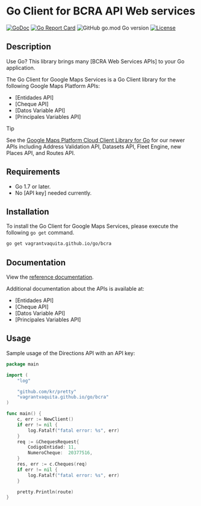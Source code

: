 Go Client for BCRA API Web services
==================================

[![GoDoc](https://godoc.org/googlemaps.github.io/maps?status.svg)](https://godoc.org/googlemaps.github.io/maps)
[![Go Report Card](https://goreportcard.com/badge/github.com/googlemaps/google-maps-services-go)](https://goreportcard.com/report/github.com/googlemaps/google-maps-services-go)
![GitHub go.mod Go version](https://img.shields.io/github/go-mod/go-version/googlemaps/google-maps-services-go)
[![License](https://img.shields.io/badge/License-Apache_2.0-blue.svg)](https://opensource.org/licenses/Apache-2.0)

## Description

Use Go? This library brings many [BCRA Web Services APIs] to your Go application.

The Go Client for Google Maps Services is a Go Client library for the following Google Maps Platform
APIs:

- [Entidades API]
- [Cheque API]
- [Datos Variable API]
- [Principales Variables API]

> [!TIP]
> See the [Google Maps Platform Cloud Client Library for Go](https://github.com/googleapis/google-cloud-go/tree/main/maps) for our newer APIs
> including Address Validation API, Datasets API, Fleet Engine, new Places API, and Routes API.

## Requirements

- Go 1.7 or later.
- No [API key] needed currently.

## Installation

To install the Go Client for Google Maps Services, please execute the following `go get` command.

```bash
go get vagrantvaquita.github.io/go/bcra
```

## Documentation

View the [reference documentation](https://godoc.org/googlemaps.github.io/maps).

Additional documentation about the APIs is available at:

- [Entidades API]
- [Cheque API]
- [Datos Variable API]
- [Principales Variables API]

## Usage

Sample usage of the Directions API with an API key:

```go
package main

import (
	"log"

    "github.com/kr/pretty"
	"vagrantvaquita.github.io/go/bcra"
)

func main() {
	c, err := NewClient()
	if err != nil {
		log.Fatalf("fatal error: %s", err)
	}
	req := &ChequesRequest{
		CodigoEntidad: 11,
		NumeroCheque:  20377516,
	}
	res, err := c.Cheques(req)
	if err != nil {
		log.Fatalf("fatal error: %s", err)
	}

	pretty.Println(route)
}
```